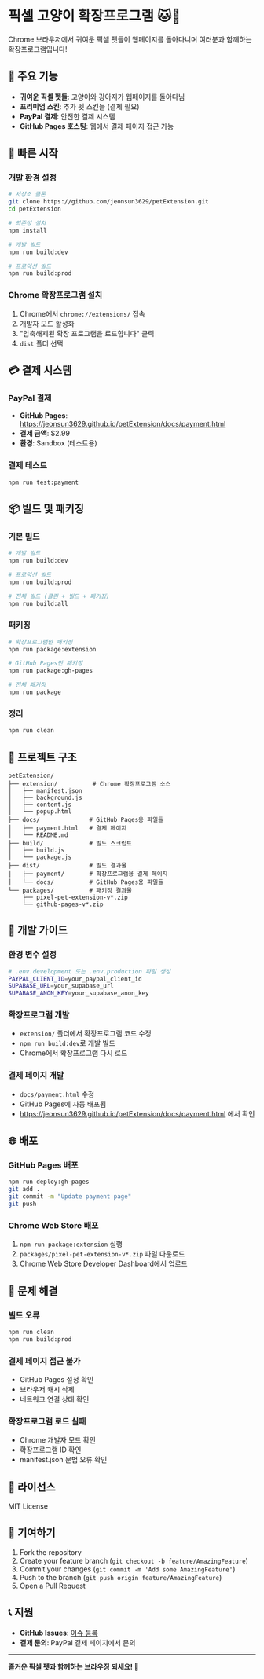 # 픽셀 고양이 확장프로그램 🐱🐶

Chrome 브라우저에서 귀여운 픽셀 펫들이 웹페이지를 돌아다니며 여러분과 함께하는 확장프로그램입니다!

## 🌟 주요 기능

- **귀여운 픽셀 펫들**: 고양이와 강아지가 웹페이지를 돌아다님
- **프리미엄 스킨**: 추가 펫 스킨들 (결제 필요)
- **PayPal 결제**: 안전한 결제 시스템
- **GitHub Pages 호스팅**: 웹에서 결제 페이지 접근 가능

## 🚀 빠른 시작

### 개발 환경 설정

```bash
# 저장소 클론
git clone https://github.com/jeonsun3629/petExtension.git
cd petExtension

# 의존성 설치
npm install

# 개발 빌드
npm run build:dev

# 프로덕션 빌드
npm run build:prod
```

### Chrome 확장프로그램 설치

1. Chrome에서 `chrome://extensions/` 접속
2. 개발자 모드 활성화
3. "압축해제된 확장 프로그램을 로드합니다" 클릭
4. `dist` 폴더 선택

## 💳 결제 시스템

### PayPal 결제
- **GitHub Pages**: https://jeonsun3629.github.io/petExtension/docs/payment.html
- **결제 금액**: $2.99
- **환경**: Sandbox (테스트용)

### 결제 테스트
```bash
npm run test:payment
```

## 📦 빌드 및 패키징

### 기본 빌드
```bash
# 개발 빌드
npm run build:dev

# 프로덕션 빌드
npm run build:prod

# 전체 빌드 (클린 + 빌드 + 패키징)
npm run build:all
```

### 패키징
```bash
# 확장프로그램만 패키징
npm run package:extension

# GitHub Pages만 패키징
npm run package:gh-pages

# 전체 패키징
npm run package
```

### 정리
```bash
npm run clean
```

## 📁 프로젝트 구조

```
petExtension/
├── extension/          # Chrome 확장프로그램 소스
│   ├── manifest.json
│   ├── background.js
│   ├── content.js
│   └── popup.html
├── docs/              # GitHub Pages용 파일들
│   ├── payment.html   # 결제 페이지
│   └── README.md
├── build/             # 빌드 스크립트
│   ├── build.js
│   └── package.js
├── dist/              # 빌드 결과물
│   ├── payment/       # 확장프로그램용 결제 페이지
│   └── docs/          # GitHub Pages용 파일들
└── packages/          # 패키징 결과물
    ├── pixel-pet-extension-v*.zip
    └── github-pages-v*.zip
```

## 🔧 개발 가이드

### 환경 변수 설정
```bash
# .env.development 또는 .env.production 파일 생성
PAYPAL_CLIENT_ID=your_paypal_client_id
SUPABASE_URL=your_supabase_url
SUPABASE_ANON_KEY=your_supabase_anon_key
```

### 확장프로그램 개발
- `extension/` 폴더에서 확장프로그램 코드 수정
- `npm run build:dev`로 개발 빌드
- Chrome에서 확장프로그램 다시 로드

### 결제 페이지 개발
- `docs/payment.html` 수정
- GitHub Pages에 자동 배포됨
- https://jeonsun3629.github.io/petExtension/docs/payment.html 에서 확인

## 🌐 배포

### GitHub Pages 배포
```bash
npm run deploy:gh-pages
git add .
git commit -m "Update payment page"
git push
```

### Chrome Web Store 배포
1. `npm run package:extension` 실행
2. `packages/pixel-pet-extension-v*.zip` 파일 다운로드
3. Chrome Web Store Developer Dashboard에서 업로드

## 🐛 문제 해결

### 빌드 오류
```bash
npm run clean
npm run build:prod
```

### 결제 페이지 접근 불가
- GitHub Pages 설정 확인
- 브라우저 캐시 삭제
- 네트워크 연결 상태 확인

### 확장프로그램 로드 실패
- Chrome 개발자 모드 확인
- 확장프로그램 ID 확인
- manifest.json 문법 오류 확인

## 📄 라이선스

MIT License

## 🤝 기여하기

1. Fork the repository
2. Create your feature branch (`git checkout -b feature/AmazingFeature`)
3. Commit your changes (`git commit -m 'Add some AmazingFeature'`)
4. Push to the branch (`git push origin feature/AmazingFeature`)
5. Open a Pull Request

## 📞 지원

- **GitHub Issues**: [이슈 등록](https://github.com/jeonsun3629/petExtension/issues)
- **결제 문의**: PayPal 결제 페이지에서 문의

---

**즐거운 픽셀 펫과 함께하는 브라우징 되세요! 🎉** 